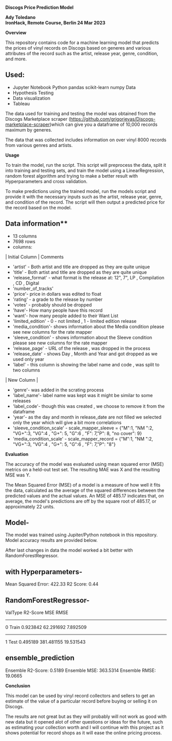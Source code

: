 
**Discogs Price Prediction Model**

**Ady Toledano**  
**IronHack, Remote Course, Berlin 24 Mar 2023**

**Overview**

This repository contains code for a machine learning model that predicts the prices of vinyl records on Discogs based on generes and various attributes of the record such as the artist, release year, genre, condition, and more.

## Used:

* Jupyter Notebook
  Python 
  pandas
  scikit-learn
  numpy
  Data
* Hypothesis Testing 
* Data visualization
* Tableau


The data used for training and testing the model was obtained from the Discogs Marketplace scraper (https://github.com/grigorjevas/Discogs-marketplace-scraper)which can give you a dataframe of 10,000 records maximum by generes.

The data that was collected includes information on over  vinyl 8000 records from various genres and artists.

**Usage**

To train the model, run the script. This script will preprocess the data, split it into training and testing sets, and train the model using a LinearRegression, random forest algorithm and trying to make a better result with Hyperparameters and cross validation.

To make predictions using the trained model, run the models script and provide it with the necessary inputs such as the artist, release year, genre, and condition of the record. The script will then output a predicted price for the record based on the model.

## Data information**

* 13 columns 
* 7698 rows 
* columns:

| Initial Column | Comments 

* 'artist' - Both artist and title are dropped as they are quite unique 
* 'title' - Both artist and title are dropped as they are quite unique 
* 'release_format' - what format is the release at: 12", 7", LP , Compilation , CD , Digital
* 'number_of_tracks' 
* 'price'- price in dollars was edited to float
* 'rating' - a grade to the release by number
* 'votes' - probably should be dropped 
* 'have'- How many people have this record 
* 'want'- how many people added to their Want List 
* 'limited_edition' - 0 - not limited , 1 - limited edition release 
* 'media_condition'- shows information about the Media condition please see new columns for the rate mapper 
* 'sleeve_condition' - shows information about the Sleeve condition please see new columns for the rate mapper 
* 'release_page' - URL of the release , was dropped in the process
* 'release_date' - shows Day , Month and  Year and got dropped as we used only year
* 'label'	- this column is showing the label name and code , was split to two columns

| New Column |
* 'genre'- was added in the scrating process 
* 'label_name'- label name was kept was it might be similar to some releases 
* 'label_code'- though this was created , we choose to remove it from the dataframe 
* 'year'- as the day and month in release_date are not filled we selected only the year which will give a bit more correlations 
* 'sleeve_condition_scale' - scale_mapper_sleeve = {"M":1, "NM ":2, "VG+":3, "VG":4 , "G+": 5, "G":6 , "F": 7,"P": 8, "no cover": 9}
* 'media_condition_scale' - scale_mapper_record = {"M":1, "NM ":2, "VG+":3, "VG":4 , "G+": 5, "G":6 , "F": 7,"P": "8"}


**Evaluation**

The accuracy of the model was evaluated using  mean squared error (MSE) metrics on a held-out test set. The resulting MAE was X and the resulting MSE was Y.

The Mean Squared Error (MSE) of a model is a measure of how well it fits the data, calculated as the average of the squared differences between the predicted values and the actual values. An MSE of 485.17 indicates that, on average, the model's predictions are off by the square root of 485.17, or approximately 22 units.

## Model-
The model was trained using Jupiter/Python notebook in this repository. Model accuracy results are provided below.


After last changes in data the model worked a bit better with RandomForestRegressor.

## with Hyperparameters- 

Mean Squared Error: 422.33
R2 Score: 0.44

## RandomForestRegressor- 

ValType	R2-Score	  MSE	        RMSE
***************************************
0	Train	0.923842	62.291692	7.892509
***************************************
1	Test	0.495189	381.481155	19.531543

## ensemble_prediction

Ensemble R2-Score: 0.5189
Ensemble MSE: 363.5314
Ensemble RMSE: 19.0665


**Conclusion**

This model can be used by vinyl record collectors and sellers to get an estimate of the value of a particular record before buying or selling it on Discogs.

The results are not great but as they will probably will not work as good with new data but it opened alot of other questions or ideas for the future, such as estimating your collection worth and I will continue with this project as it shows potential for record shops as it will ease the online pricing process. 
